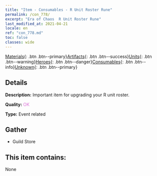```yaml
---
title: "Item - Consumables - R Unit Roster Rune"
permalink: /con_778/
excerpt: "Era of Chaos  R Unit Roster Rune"
last_modified_at: 2021-04-21
locale: en
ref: "con_778.md"
toc: false
classes: wide
---
```

 [Materials](/Items/){: .btn .btn--primary}[Artifacts](/Items/Artifacts/){: .btn .btn--success}[Units](/Items/Units/){: .btn .btn--warning}[Heroes](/Items/Heroes/){: .btn .btn--danger}[Consumables](/Items/Consumables/){: .btn .btn--info}[Unknown](/Items/Unknown/){: .btn .btn--primary}

## Details
 **Description:** Important item for upgrading your R unit roster.

 **Quality:** <span style="color: #DA70D6">OK</span>

 **Type:** Event related

## Gather

*    Guild Store 

## This item contains:

  None


